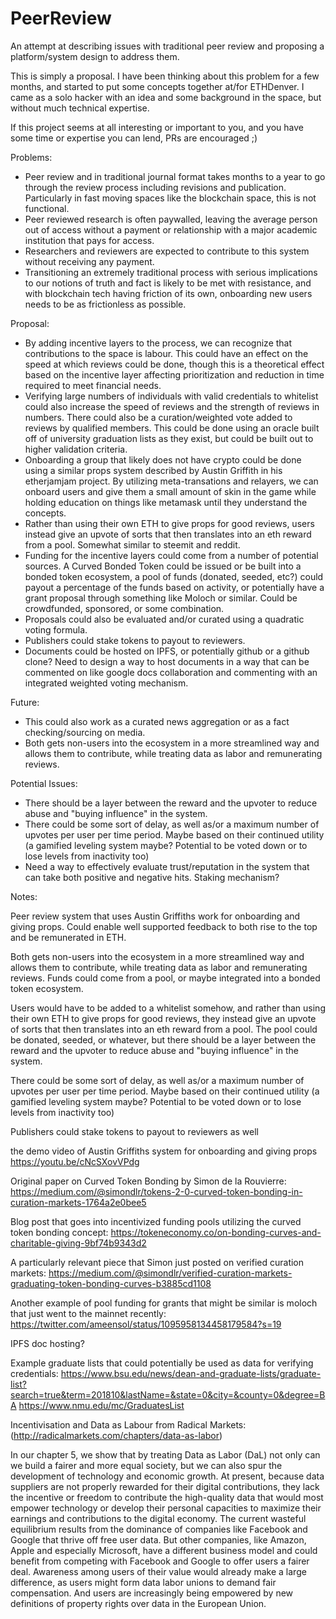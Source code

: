 # PeerReview
An attempt at describing issues with traditional peer review and proposing a platform/system design to address them.

This is simply a proposal. I have been thinking about this problem for a few months, and started to put some concepts together at/for ETHDenver. I came as a solo hacker with an idea and some background in the space, but without much technical expertise.

If this project seems at all interesting or important to you, and you have some time or expertise you can lend, PRs are encouraged ;)

Problems:
- Peer review and in traditional journal format takes months to a year to go through the review process including revisions and
publication. Particularly in fast moving spaces like the blockchain space, this is not functional.
- Peer reviewed research is often paywalled, leaving the average person out of access without a payment or relationship with a 
major academic institution that pays for access.
- Researchers and reviewers are expected to contribute to this system without receiving any payment.
- Transitioning an extremely traditional process with serious implications to our notions of truth and fact is likely to be met 
with resistance, and with blockchain tech having friction of its own, onboarding new users needs to be as frictionless as possible.

Proposal: 
- By adding incentive layers to the process, we can recognize that contributions to the space is labour. This could have an effect 
on the speed at which reviews could be done, though this is a theoretical effect based on the incentive layer affecting prioritization 
and reduction in time required to meet financial needs.
- Verifying large numbers of individuals with valid credentials to whitelist could also increase the speed of reviews and the 
strength of reviews in numbers. There could also be a curation/weighted vote added to reviews by qualified members. This could be 
done using an oracle built off of university graduation lists as they exist, but could be built out to higher validation criteria.
- Onboarding a group that likely does not have crypto could be done using a similar props system described by Austin Griffith in 
his etherjamjam project. By utilizing meta-transations and relayers, we can onboard users and give them a small amount of skin in 
the game while holding education on things like metamask until they understand the concepts.
- Rather than using their own ETH to give props for good reviews, users instead give an upvote of sorts that then translates into 
an eth reward from a pool. Somewhat similar to steemit and reddit.
- Funding for the incentive layers could come from a number of potential sources. A Curved Bonded Token could be issued or be built
into a bonded token ecosystem, a pool of funds (donated, seeded, etc?) could payout a percentage of the funds based on activity, or
potentially have a grant proposal through something like Moloch or similar. Could be crowdfunded, sponsored, or some combination.
- Proposals could also be evaluated and/or curated using a quadratic voting formula.
- Publishers could stake tokens to payout to reviewers.
- Documents could be hosted on IPFS, or potentially github or a github clone? Need to design a way to host documents in a way that 
can be commented on like google docs collaboration and commenting with an integrated weighted voting mechanism.

Future:
- This could also work as a curated news aggregation or as a fact checking/sourcing on media.
- Both gets non-users into the ecosystem in a more streamlined way and allows them to contribute, while treating data as labor and 
remunerating reviews.

Potential Issues:
- There should be a layer between the reward and the upvoter to reduce abuse and "buying influence" in the system.
- There could be some sort of delay, as well as/or a maximum number of upvotes per user per time period. Maybe based on their continued utility (a gamified leveling system maybe? Potential to be voted down or to lose levels from inactivity too)
- Need a way to effectively evaluate trust/reputation in the system that can take both positive and negative hits. Staking mechanism?



Notes:

Peer review system that uses Austin Griffiths work for onboarding and giving props. Could enable well supported feedback to both rise 
to the top and be remunerated in ETH. 

Both gets non-users into the ecosystem in a more streamlined way and allows them to contribute, while treating data as labor and 
remunerating reviews. Funds could come from a pool, or maybe integrated into a bonded token ecosystem.

Users would have to be added to a whitelist somehow, and rather than using their own ETH to give props for good reviews, they instead
give an upvote of sorts that then translates into an eth reward from a pool. The pool could be donated, seeded, or whatever, but there 
should be a layer between the reward and the upvoter to reduce abuse and "buying influence" in the system.

There could be some sort of delay, as well as/or a maximum number of upvotes per user per time period. Maybe based on their continued 
utility (a gamified leveling system maybe? Potential to be voted down or to lose levels from inactivity too)

Publishers could stake tokens to payout to reviewers as well

the demo video of Austin Griffiths system for onboarding and giving props
https://youtu.be/cNcSXovVPdg

Original paper on Curved Token Bonding by Simon de la Rouvierre: 
https://medium.com/@simondlr/tokens-2-0-curved-token-bonding-in-curation-markets-1764a2e0bee5

Blog post that goes into incentivized funding pools utilizing the curved token bonding concept: 
https://tokeneconomy.co/on-bonding-curves-and-charitable-giving-9bf74b9343d2 

A particularly relevant piece that Simon just posted on verified curation markets:
https://medium.com/@simondlr/verified-curation-markets-graduating-token-bonding-curves-b3885cd1108

Another example of pool funding for grants that might be similar is moloch that just went to the mainnet recently: 
https://twitter.com/ameensol/status/1095958134458179584?s=19

IPFS doc hosting?

Example graduate lists that could potentially be used as data for verifying credentials:
https://www.bsu.edu/news/dean-and-graduate-lists/graduate-list?search=true&term=201810&lastName=&state=0&city=&county=0&degree=BA 
https://www.nmu.edu/mc/GraduatesList 

Incentivisation and Data as Labour from Radical Markets: (http://radicalmarkets.com/chapters/data-as-labor)

In our chapter 5, we show that by treating Data as Labor (DaL) not only can we build a fairer and more equal society, but we can 
also spur the development of technology and economic growth. At present, because data suppliers are not properly rewarded for their
digital contributions, they lack the incentive or freedom to contribute the high-quality data that would most empower technology or
develop their personal capacities to maximize their earnings and contributions to the digital economy. The current wasteful equilibrium
results from the dominance of companies like Facebook and Google that thrive off free user data. But other companies, like Amazon, 
Apple and especially Microsoft, have a different business model and could benefit from competing with Facebook and Google to offer 
users a fairer deal. Awareness among users of their value would already make a large difference, as users might form data labor 
unions to demand fair compensation. And users are increasingly being empowered by new definitions of property rights over data in 
the European Union.
